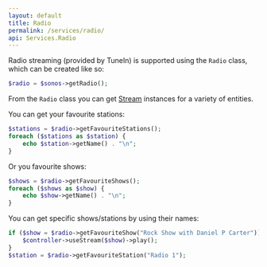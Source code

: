 ```yaml
---
layout: default
title: Radio
permalink: /services/radio/
api: Services.Radio
---
```


Radio streaming (provided by TuneIn) is supported using the `Radio` class, which can be created like so:

~~~php
$radio = $sonos->getRadio();
~~~

From the `Radio` class you can get [Stream](../../controllers/streams/) instances for a variety of entities.

You can get your favourite stations:

~~~php
$stations = $radio->getFavouriteStations();
foreach ($stations as $station) {
    echo $station->getName() . "\n";
}
~~~

Or you favourite shows:

~~~php
$shows = $radio->getFavouriteShows();
foreach ($shows as $show) {
    echo $show->getName() . "\n";
}
~~~

You can get specific shows/stations by using their names:

~~~php
if ($show = $radio->getFavouriteShow("Rock Show with Daniel P Carter")) {
    $controller->useStream($show)->play();
}
$station = $radio->getFavouriteStation("Radio 1");
~~~
